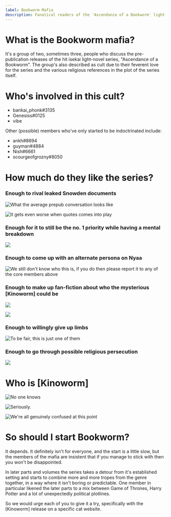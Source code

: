```yaml
---
label: Bookworm Mafia
description: Fanatical readers of the 'Ascendance of a Bookworm' light-novel series
---
```


# What is the Bookworm mafia?

It's a group of two, sometimes three, people who discuss the pre-publication releases of the hit isekai light-novel series, "Ascendance of a Bookworm".
The group's also described as cult due to their feverent love for the series and the various religious references in the plot of the series itself.

# Who's involved in this cult?

- bankai_phonk#3135
- Genesiss#0125
- vibe

Other (possible) members who've only started to be indoctrinated include:
- ankh#8694
- guyman#4884
- Nish#6661
- scourgeofgrozny#8050

# How much do they like the series?

### Enough to rival leaked Snowden documents

![What the average prepub conversation looks like](https://files.catbox.moe/87yl0l.png)

![It gets even worse when quotes comes into play](https://files.catbox.moe/yuzjum.png)

### Enough for it to still be the no. 1 priority while having a mental breakdown

![](https://files.catbox.moe/5kpe64.png)

### Enough to come up with an alternate persona on Nyaa

![We still don't know who this is, if you do then please report it to any of the core members above](https://files.catbox.moe/l2rkd9.png)

### Enough to make up fan-fiction about who the mysterious [Kinoworm] could be

![](https://files.catbox.moe/nevgwu.png)

![](https://files.catbox.moe/qm9kdv.png)

### Enough to willingly give up limbs

![To be fair, this is just one of them](https://files.catbox.moe/xc92w5.png)

### Enough to go through possible religious persecution

![](https://files.catbox.moe/8z2c4k.png)

# Who is [Kinoworm]

![No one knows](https://files.catbox.moe/26npxo.png)

![Seriously.](https://files.catbox.moe/djja31.png)

![We're all genuinely confused at this point](https://files.catbox.moe/bksfdl.png)

# So should I start Bookworm?

It depends. It definitely isn't for everyone, and the start is a little slow, but the members of the mafia are insistent that if you manage
to stick with then you won't be disappointed.

In later parts and volumes the series takes a detour from it's established setting and starts to combine more and more tropes from the genre together,
in a way where it isn't boring or predictable. One member in particular likened the later parts to a mix between Game of Thrones, Harry Potter and
a lot of unexpectedly political plotlines.

So we would urge each of you to give it a try, specifically with the [Kinoworm] release on a specific cat website.